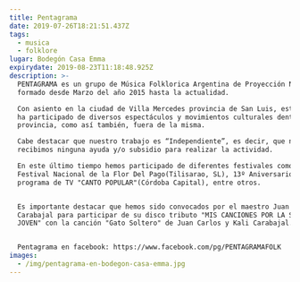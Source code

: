 ```yaml
---
title: Pentagrama
date: 2019-07-26T18:21:51.437Z
tags:
  - musica
  - folklore
lugar: Bodegón Casa Emma
expirydate: 2019-08-23T11:18:48.925Z
description: >-
  PENTAGRAMA es un grupo de Música Folklorica Argentina de Proyección Nacional
  formado desde Marzo del año 2015 hasta la actualidad.

  Con asiento en la ciudad de Villa Mercedes provincia de San Luis, este grupo
  ha participado de diversos espectáculos y movimientos culturales dentro de la
  provincia, como así también, fuera de la misma.

  Cabe destacar que nuestro trabajo es “Independiente”, es decir, que no
  recibimos ninguna ayuda y/o subsidio para realizar la actividad.

  En este último tiempo hemos participado de diferentes festivales como por ej:
  Festival Nacional de la Flor Del Pago(Tilisarao, SL), 13º Aniversario del
  programa de TV "CANTO POPULAR"(Córdoba Capital), entre otros.


  Es importante destacar que hemos sido convocados por el maestro Juan Carlos
  Carabajal para participar de su disco tributo "MIS CANCIONES POR LA SANGRE
  JOVEN" con la canción "Gato Soltero" de Juan Carlos y Kali Carabajal.


  Pentagrama en facebook: https://www.facebook.com/pg/PENTAGRAMAFOLK
images:
  - /img/pentagrama-en-bodegon-casa-emma.jpg
---
```


